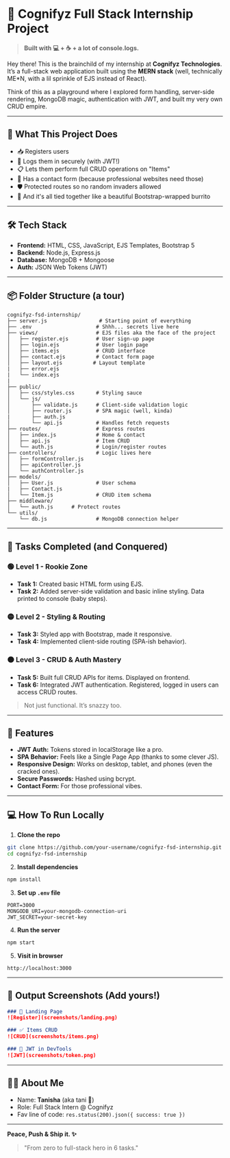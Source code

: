 # 🚀 Cognifyz Full Stack Internship Project

> **Built with 💻 + ☕ + a lot of console.logs.**

Hey there! This is the brainchild of my internship at **Cognifyz Technologies**. It’s a full-stack web application built using the **MERN stack** (well, technically ME\*N, with a lil sprinkle of EJS instead of React).

Think of this as a playground where I explored form handling, server-side rendering, MongoDB magic, authentication with JWT, and built my very own CRUD empire.

---

## 🧠 What This Project Does

* 📥 Registers users
* 🔐 Logs them in securely (with JWT!)
* 📋 Lets them perform full CRUD operations on "Items"
* 📩 Has a contact form (because professional websites need those)
* 🛡️ Protected routes so no random invaders allowed
* 🤹 And it's all tied together like a beautiful Bootstrap-wrapped burrito

---

## 🛠 Tech Stack

* **Frontend:** HTML, CSS, JavaScript, EJS Templates, Bootstrap 5
* **Backend:** Node.js, Express.js
* **Database:** MongoDB + Mongoose
* **Auth:** JSON Web Tokens (JWT)

---

## 📦 Folder Structure (a tour)

```
cognifyz-fsd-internship/
├── server.js                 # Starting point of everything
├── .env                     # Shhh... secrets live here
├── views/                   # EJS files aka the face of the project
│   ├── register.ejs         # User sign-up page
│   ├── login.ejs            # User login page
│   ├── items.ejs            # CRUD interface
│   ├── contact.ejs          # Contact form page
│   ├── layout.ejs          # Layout template
|   ├── error.ejs           
|   └── index.ejs           
|
├── public/
│   ├── css/styles.css       # Styling sauce
│   └── js/                  
│       ├── validate.js      # Client-side validation logic
│       ├── router.js        # SPA magic (well, kinda)
|       ├── auth.js
│       └── api.js           # Handles fetch requests
├── routes/                  # Express routes
│   ├── index.js             # Home & contact
│   ├── api.js               # Item CRUD
│   └── auth.js              # Login/register routes
├── controllers/             # Logic lives here
│   ├── formController.js
│   ├── apiController.js
│   └── authController.js
├── models/
│   ├── User.js              # User schema
|   ├── Contact.js
│   └── Item.js              # CRUD item schema
├── middleware/   
│   └── auth.js      # Protect routes
└── utils/
    └── db.js                # MongoDB connection helper
```

---

## 🧪 Tasks Completed (and Conquered)

### 🟢 **Level 1 - Rookie Zone**

* **Task 1:** Created basic HTML form using EJS.
* **Task 2:** Added server-side validation and basic inline styling. Data printed to console (baby steps).

### 🟡 **Level 2 - Styling & Routing**

* **Task 3:** Styled app with Bootstrap, made it responsive.
* **Task 4:** Implemented client-side routing (SPA-ish behavior).

### 🟠 **Level 3 - CRUD & Auth Mastery**

* **Task 5:** Built full CRUD APIs for items. Displayed on frontend.
* **Task 6:** Integrated JWT authentication. Registered, logged in users can access CRUD routes.

> Not just functional. It’s snazzy too.

---

## 🔑 Features

* **JWT Auth:** Tokens stored in localStorage like a pro.
* **SPA Behavior:** Feels like a Single Page App (thanks to some clever JS).
* **Responsive Design:** Works on desktop, tablet, and phones (even the cracked ones).
* **Secure Passwords:** Hashed using bcrypt.
* **Contact Form:** For those professional vibes.

---

## 💻 How To Run Locally

1. **Clone the repo**

```bash
git clone https://github.com/your-username/cognifyz-fsd-internship.git
cd cognifyz-fsd-internship
```

2. **Install dependencies**

```bash
npm install
```

3. **Set up `.env` file**

```env
PORT=3000
MONGODB_URI=your-mongodb-connection-uri
JWT_SECRET=your-secret-key
```

4. **Run the server**

```bash
npm start
```

5. **Visit in browser**

```
http://localhost:3000
```

---

## 📸 Output Screenshots (Add yours!)

```md
### 🔐 Landing Page
![Register](screenshots/landing.png)

### ✅ Items CRUD
![CRUD](screenshots/items.png)

### 🧠 JWT in DevTools
![JWT](screenshots/token.png)
```

---

## 🧑‍🎓 About Me

* Name: **Tanisha** (aka tani 🌻)
* Role: Full Stack Intern @ Cognifyz
* Fav line of code: `res.status(200).json({ success: true })`

---

**Peace, Push & Ship it. ✨**

> "From zero to full-stack hero in 6 tasks."
